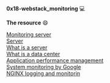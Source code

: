 **0x18-webstack_monitoring** :computer:

**The resource** :smile:

[Monitoring server](https://www.sumologic.com/glossary/server-monitoring/)\
[Server](https://en.wikipedia.org/wiki/Server_(computing)#Hardware_requirement)\
[What is a server](https://www.youtube.com/watch?v=B1ANfsDyjeA)\
[What is a data center](https://www.youtube.com/watch?t=33&v=iuqXFC_qIvA&feature=youtu.be)\
[Application performance management](https://en.wikipedia.org/wiki/Application_performance_management)\
[System monitoring by Google](https://sre.google/sre-book/monitoring-distributed-systems/)\
[NGINX logging and monitorin](https://docs.nginx.com/nginx/admin-guide/monitoring/logging/)